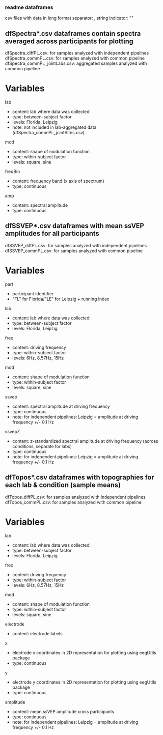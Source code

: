 ### readme dataframes
csv files with data in long format
separator: ,
string indicator: ""


## dfSpectra*.csv dataframes contain spectra averaged across participants for plotting
dfSpectra_diffPL.csv: for samples analyzed with independent pipelines
dfSpectra_commPL.csv: for samples analyzed with common pipeline
dfSpectra_commPL_jointLabs.csv: aggregated samples analyzed with common pipeline

# Variables
lab
- content: lab where data was collected
- type: between-subject factor
- levels: Florida, Leipzig
- note: not included in lab-aggregated data (dfSpectra_commPL_jointSites.csv)

mod
- content: shape of modulation function
- type: within-subject factor
- levels: square, sine

freqBin
- content: frequency band (x axis of spectrum)
- type: continuous

amp
- content: spectral amplitude
- type: continuous



## dfSSVEP*.csv dataframes with mean ssVEP amplitudes for all participants
dfSSVEP_diffPL.csv: for samples analyzed with independent pipelines
dfSSVEP_commPL.csv: for samples analyzed with common pipeline

# Variables
part
- participant identifier
- "FL" for Florida/"LE" for Leipzig + running index 

lab
- content: lab where data was collected
- type: between-subject factor
- levels: Florida, Leipzig

freq
- content: driving frequency
- type: within-subject factor
- levels: 6Hz, 8.57Hz, 15Hz

mod
- content: shape of modulation function
- type: within-subject factor
- levels: square, sine

ssvep
- content: spectral amplitude at driving frequency
- type: continuous
- note: for independent pipelines: Leipzig = amplitude at driving frequency +/- 0.1 Hz

ssvepZ
- content: z-standardized spectral amplitude at driving frequency (across conditions, separate for labs)
- type: continuous
- note: for independent pipelines: Leipzig = amplitude at driving frequency +/- 0.1 Hz



## dfTopos*.csv dataframes with topographies for each lab & condition (sample means)
dfTopos_diffPL.csv: for samples analyzed with independent pipelines
dfTopos_commPL.csv: for samples analyzed with common pipeline

# Variables
lab
- content: lab where data was collected
- type: between-subject factor
- levels: Florida, Leipzig

freq
- content: driving frequency
- type: within-subject factor
- levels: 6Hz, 8.57Hz, 15Hz

mod
- content: shape of modulation function
- type: within-subject factor
- levels: square, sine

electrode
- content: electrode labels

x
- electrode x coordinates in 2D representation for plotting using eegUtils package
- type: continuous

y
- electrode y coordinates in 2D representation for plotting using eegUtils package
- type: continuous

amplitude
- content: mean ssVEP amplitude cross participants
- type: continuous
- note: for independent pipelines: Leipzig = amplitude at driving frequency +/- 0.1 Hz